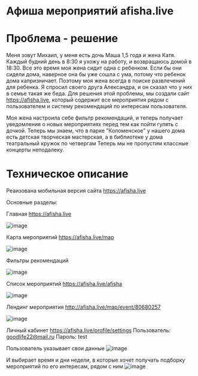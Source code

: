 # Афиша мероприятий afisha.live

# Проблема - решение
Меня зовут Михаил, у меня есть дочь Маша 1,5 года и жена Катя. Каждый будний день в 8:30 я ухожу на работу, и возвращаюсь домой в 18:30. Все это время моя жена сидит одна с ребенком. Если бы они сидели дома, наверное она бы уже сошла с ума, потому что ребенок дома капризничает. Поэтому моя жена всегда в поиске развлечений для ребенка. Я спросил своего друга Александра, и он сказал что у них в семье такая же беда. Для решения этой проблемы, мы создали сайт https://afisha.live, который содержит все мероприятия рядом с пользователем и систему рекомендаций по интересам пользователя.

Моя жена настроила себе фильтр рекомендаций, и теперь получает уведомления о новых мероприятиях перед тем как пойти гулять с дочкой.
Теперь мы знаем, что в парке "Коломенское" у нашего дома есть детская творческая мастерская, а в библиотеке у дома театральный кружок по четвергам
Теперь мы не пропустим классные концерты неподалеку.

# Техническое описание
Реаизована мобильная версия сайта https://afisha.live

Основные разделы:

Главная
https://afisha.live

![image](https://user-images.githubusercontent.com/7519556/121822562-6837ee00-cca8-11eb-9b40-9dd10b47660d.png)


Карта мероприятий
https://afisha.live/map

![image](https://user-images.githubusercontent.com/7519556/121822574-7dad1800-cca8-11eb-82fe-532e2a932c1b.png)


Фильтры рекомендаций

![image](https://user-images.githubusercontent.com/7519556/121822551-53f3f100-cca8-11eb-8c52-d05d72d99a6b.png)


Список мероприятий
https://afisha.live/afisha

![image](https://user-images.githubusercontent.com/7519556/121822616-afbe7a00-cca8-11eb-857d-7ab256e2998a.png)


Лендинг мероприятия
http://afisha.live/map/event/80680257

![image](https://user-images.githubusercontent.com/7519556/121822649-e4323600-cca8-11eb-9c5c-8374e0ca3e00.png)


Личный кабинет
https://afisha.live/profile/settings
Пользователь: goodlife22@mail.ru
Пароль: test

Пользователь указывает свои данные
![image](https://user-images.githubusercontent.com/7519556/121822728-4b4fea80-cca9-11eb-9e7c-1e729f1b5d3d.png)

И выбирает время и дни недели, в которые хочет получать подборку мероприятий по его интересам, рядом с ним
![image](https://user-images.githubusercontent.com/7519556/121822741-56a31600-cca9-11eb-9673-23f3e020b299.png)
